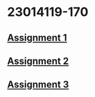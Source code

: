 # 23014119-170

## [Assignment 1](./A1/index.html)

## [Assignment 2](./A2/index.html)

## [Assignment 3](./A3/index.html)
